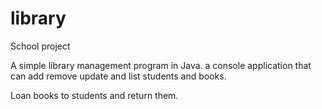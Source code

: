 # library
School project

A simple library management program in Java.
a console application that can add remove update and list students and books.

Loan books to students and return them.
